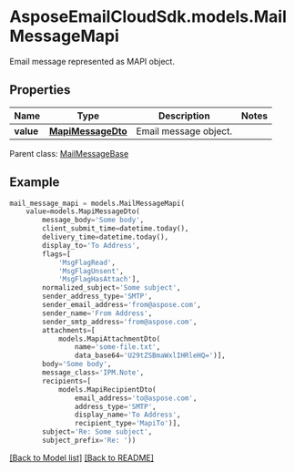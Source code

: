# AsposeEmailCloudSdk.models.MailMessageMapi

Email message represented as MAPI object.             

## Properties
Name | Type | Description | Notes
------------ | ------------- | ------------- | -------------
**value** |[**MapiMessageDto**](MapiMessageDto.md) |Email message object.              |

Parent class: [MailMessageBase](MailMessageBase.md)


## Example
```python
mail_message_mapi = models.MailMessageMapi(
    value=models.MapiMessageDto(
        message_body='Some body',
        client_submit_time=datetime.today(),
        delivery_time=datetime.today(),
        display_to='To Address',
        flags=[
            'MsgFlagRead',
            'MsgFlagUnsent',
            'MsgFlagHasAttach'],
        normalized_subject='Some subject',
        sender_address_type='SMTP',
        sender_email_address='from@aspose.com',
        sender_name='From Address',
        sender_smtp_address='from@aspose.com',
        attachments=[
            models.MapiAttachmentDto(
                name='some-file.txt',
                data_base64='U29tZSBmaWxlIHRleHQ=')],
        body='Some body',
        message_class='IPM.Note',
        recipients=[
            models.MapiRecipientDto(
                email_address='to@aspose.com',
                address_type='SMTP',
                display_name='To Address',
                recipient_type='MapiTo')],
        subject='Re: Some subject',
        subject_prefix='Re: '))
```


[[Back to Model list]](Models.md) [[Back to README]](README.md)

